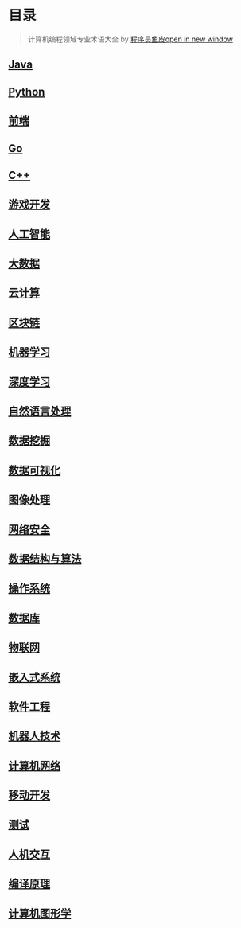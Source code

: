 # 目录

> 计算机编程领域专业术语大全 by [程序员鱼皮open in new window](https://github.com/liyupi)

## [Java](/Java/)

## [Python](/Python/)

## [前端](/前端/)

## [Go](/Go/)

## [C++](/Cpp/)

## [游戏开发](/游戏开发/)

## [人工智能](/人工智能/)

## [大数据](/大数据/)

## [云计算](/云计算/)

## [区块链](/区块链/)

## [机器学习](/机器学习/)

## [深度学习](/深度学习/)

## [自然语言处理](/自然语言处理/)

## [数据挖掘](/数据挖掘/)

## [数据可视化](/数据可视化/)

## [图像处理](/图像处理/)

## [网络安全](/网络安全/)

## [数据结构与算法](/数据结构与算法/)

## [操作系统](/操作系统/)

## [数据库](/数据库/)

## [物联网](/物联网/)

## [嵌入式系统](/嵌入式系统/)

## [软件工程](/软件工程/)

## [机器人技术](/机器人技术/)

## [计算机网络](/计算机网络/)

## [移动开发](/移动开发/)

## [测试](/测试/)

## [人机交互](/人机交互/)

## [编译原理](/编译原理/)

## [计算机图形学](/计算机图形学/)
